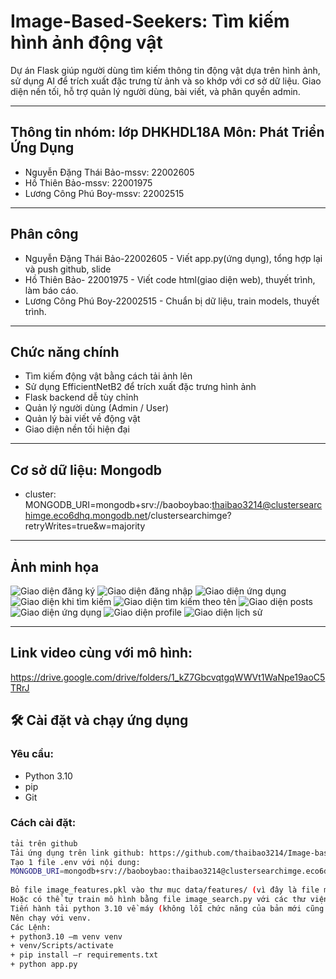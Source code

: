 # Image-Based-Seekers: Tìm kiếm hình ảnh động vật

Dự án Flask giúp người dùng tìm kiếm thông tin động vật dựa trên hình ảnh, sử dụng AI để trích xuất đặc trưng từ ảnh và so khớp với cơ sở dữ liệu. Giao diện nền tối, hỗ trợ quản lý người dùng, bài viết, và phân quyền admin.

---
## Thông tin nhóm: lớp DHKHDL18A Môn: Phát Triển Ứng Dụng

- Nguyễn Đặng Thái Bảo-mssv: 22002605
- Hồ Thiên Bảo-mssv: 22001975
- Lương Công Phú Boy-mssv: 22002515
---
## Phân công
- Nguyễn Đặng Thái Bảo-22002605	-	Viết app.py(ứng dụng), tổng hợp lại và push github, slide
- Hồ Thiên Bảo- 22001975	-	Viết code html(giao diện web), thuyết trình, làm báo cáo.
- Lương Công Phú Boy-22002515	-	Chuẩn bị dữ liệu, train models, thuyết trình.

---
##  Chức năng chính

-  Tìm kiếm động vật bằng cách tải ảnh lên
-  Sử dụng EfficientNetB2 để trích xuất đặc trưng hình ảnh
-  Flask backend dễ tùy chỉnh
-  Quản lý người dùng (Admin / User)
-  Quản lý bài viết về động vật
-  Giao diện nền tối hiện đại

---
## Cơ sở dữ liệu: Mongodb
- cluster: MONGODB_URI=mongodb+srv://baoboybao:thaibao3214@clustersearchimge.eco6dhq.mongodb.net/clustersearchimge?retryWrites=true&w=majority
---
## Ảnh minh họa

![Giao diện đăng ký](static/screen/dangky.png)
![Giao diện đăng nhập](static/screen/dangnhap.png)
![Giao diện ứng dụng](static/screen/giaodienchinh.png)
![Giao diện khi tìm kiếm](static/screen/giaodienkhisearch.png)
![Giao diện tìm kiếm theo tên](static/screen/giaodiensearchtheoten.png)
![Giao diện posts](static/screen/giaodienposts.png)
![Giao diện ứng dụng](static/screen/giaodienchinh.png)
![Giao diện profile](static/screen/giaodienprofile.png)
![Giao diện lịch sử](static/screen/giaodienlichsu.png)

---
## Link video cùng với mô hình: 
https://drive.google.com/drive/folders/1_kZ7GbcvqtgqWWVt1WaNpe19aoC5TRrJ
## 🛠 Cài đặt và chạy ứng dụng

### Yêu cầu:
- Python 3.10
- pip
- Git

### Cách cài đặt:

```bash
tải trên github
Tải ứng dụng trên link github: https://github.com/thaibao3214/Image-based-Seekers hoặc link github của nhóm theo github lớp.
Tạo 1 file .env với nội dung:
MONGODB_URI=mongodb+srv://baoboybao:thaibao3214@clustersearchimge.eco6dhq.mongodb.net/clustersearchimge?retryWrites=true&w=majority
 
Bỏ file image_features.pkl vào thư mục data/features/ (vì đây là file mô hình train và nó quá 100 mb nên không thể push lên github) trong link drive: https://drive.google.com/drive/folders/1_kZ7GbcvqtgqWWVt1WaNpe19aoC5TRrJ?usp=sharing
Hoặc có thể tự train mô hình bằng file image_search.py với các thư viện tensorflow trong requirements.txt(tông thư viện khoảng 1.8 GB)
Tiến hành tải python 3.10 về máy (không lỗi chức năng của bản mới cũng như không lỗi thời).
Nên chạy với venv.
Các Lệnh:
+ python3.10 –m venv venv
+ venv/Scripts/activate
+ pip install –r requirements.txt
+ python app.py
